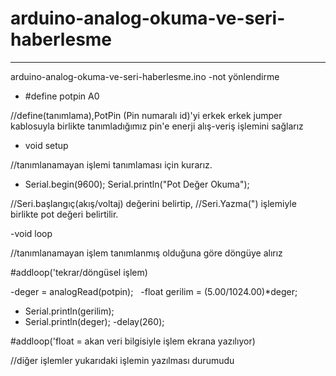 # arduino-analog-okuma-ve-seri-haberlesme
--------------------------------------------
arduino-analog-okuma-ve-seri-haberlesme.ino -not yönlendirme 

- #define potpin A0 

//define(tanımlama),PotPin (Pin numaralı id)'yi erkek erkek jumper kablosuyla birlikte tanımladığımız pin'e enerji alış-veriş işlemini sağlarız 

- void setup 

//tanımlanamayan işlemi tanımlaması için kurarız. 

- Serial.begin(9600);
Serial.println("Pot Değer Okuma"); 

//Seri.başlangıç(akış/voltaj) değerini belirtip,
//Seri.Yazma(") işlemiyle birlikte pot değeri belirtilir.




-void loop 

//tanımlanamayan işlem tanımlanmış olduğuna göre döngüye alırız 

#addloop('tekrar/döngüsel işlem) 


-deger = analogRead(potpin);
  
-float gerilim = (5.00/1024.00)*deger;
- Serial.println(gerilim);
- Serial.println(deger);
-delay(260); 

#addloop('float = akan veri bilgisiyle işlem ekrana yazılıyor) 

//diğer işlemler yukarıdaki işlemin yazılması durumudu
